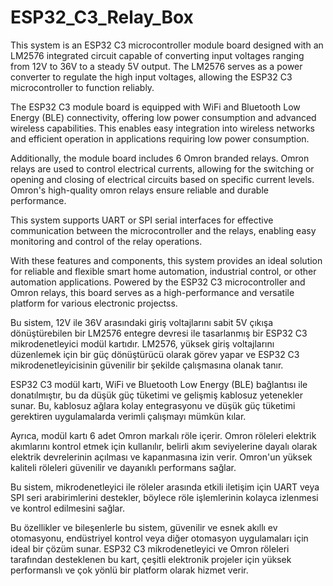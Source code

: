 # ESP32_C3_Relay_Box
This system is an ESP32 C3 microcontroller module board designed with an LM2576 integrated circuit capable of converting input voltages ranging from 12V to 36V to a steady 5V output. The LM2576 serves as a power converter to regulate the high input voltages, allowing the ESP32 C3 microcontroller to function reliably.

The ESP32 C3 module board is equipped with WiFi and Bluetooth Low Energy (BLE) connectivity, offering low power consumption and advanced wireless capabilities. This enables easy integration into wireless networks and efficient operation in applications requiring low power consumption.

Additionally, the module board includes 6 Omron branded relays. Omron relays are used to control electrical currents, allowing for the switching or opening and closing of electrical circuits based on specific current levels. Omron's high-quality omron relays ensure reliable and durable performance.

This system supports UART or SPI serial interfaces for effective communication between the microcontroller and the relays, enabling easy monitoring and control of the relay operations.

With these features and components, this system provides an ideal solution for reliable and flexible smart home automation, industrial control, or other automation applications. Powered by the ESP32 C3 microcontroller and Omron relays, this board serves as a high-performance and versatile platform for various electronic projectss.

Bu sistem, 12V ile 36V arasındaki giriş voltajlarını sabit 5V çıkışa dönüştürebilen bir LM2576 entegre devresi ile tasarlanmış bir ESP32 C3 mikrodenetleyici modül kartıdır. LM2576, yüksek giriş voltajlarını düzenlemek için bir güç dönüştürücü olarak görev yapar ve ESP32 C3 mikrodenetleyicisinin güvenilir bir şekilde çalışmasına olanak tanır.

ESP32 C3 modül kartı, WiFi ve Bluetooth Low Energy (BLE) bağlantısı ile donatılmıştır, bu da düşük güç tüketimi ve gelişmiş kablosuz yetenekler sunar. Bu, kablosuz ağlara kolay entegrasyonu ve düşük güç tüketimi gerektiren uygulamalarda verimli çalışmayı mümkün kılar.

Ayrıca, modül kartı 6 adet Omron markalı röle içerir. Omron röleleri elektrik akımlarını kontrol etmek için kullanılır, belirli akım seviyelerine dayalı olarak elektrik devrelerinin açılması ve kapanmasına izin verir. Omron'un yüksek kaliteli röleleri güvenilir ve dayanıklı performans sağlar.

Bu sistem, mikrodenetleyici ile röleler arasında etkili iletişim için UART veya SPI seri arabirimlerini destekler, böylece röle işlemlerinin kolayca izlenmesi ve kontrol edilmesini sağlar.

Bu özellikler ve bileşenlerle bu sistem, güvenilir ve esnek akıllı ev otomasyonu, endüstriyel kontrol veya diğer otomasyon uygulamaları için ideal bir çözüm sunar. ESP32 C3 mikrodenetleyici ve Omron röleleri tarafından desteklenen bu kart, çeşitli elektronik projeler için yüksek performanslı ve çok yönlü bir platform olarak hizmet verir.

